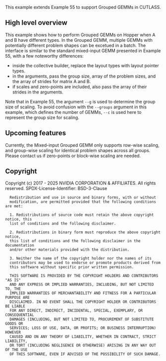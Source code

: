 This example extends Example 55 to support Grouped GEMMs in CUTLASS.

## High level overview

This example shows how to perform Grouped GEMMs on Hopper when A and B have different types. In the Grouped GEMM, multiple GEMMs with potentially different problem shapes can be excetued in a batch. The interface is similar to the standard mixed-input GEMM presented in Example 55, with a few noteworthy differences:
- inside the collective builder, replace the layout types with layout pointer types.
- in the arguments, pass the group size, array of the problem sizes, and the array of strides for matrix A and B.
- if scales and zero-points are included, also pass the array of their strides in the arguments.

Note that in Example 55, the argument `--g` is used to determine the group size of scaling. To avoid confusion with the `--groups` argument in this example, which defines the number of GEMMs, `--c` is used here to represent the group size for scaling.

## Upcoming features

Currently, the Mixed-input Grouped GEMM only supports row-wise scaling, and group-wise scaling for identical problem shapes across all groups. Please contact us if zero-points or block-wise scaling are needed.

## Copyright

Copyright (c) 2017 - 2025 NVIDIA CORPORATION & AFFILIATES. All rights reserved.
SPDX-License-Identifier: BSD-3-Clause

```
  Redistribution and use in source and binary forms, with or without
  modification, are permitted provided that the following conditions are met:

  1. Redistributions of source code must retain the above copyright notice, this
  list of conditions and the following disclaimer.

  2. Redistributions in binary form must reproduce the above copyright notice,
  this list of conditions and the following disclaimer in the documentation
  and/or other materials provided with the distribution.

  3. Neither the name of the copyright holder nor the names of its
  contributors may be used to endorse or promote products derived from
  this software without specific prior written permission.

  THIS SOFTWARE IS PROVIDED BY THE COPYRIGHT HOLDERS AND CONTRIBUTORS "AS IS"
  AND ANY EXPRESS OR IMPLIED WARRANTIES, INCLUDING, BUT NOT LIMITED TO, THE
  IMPLIED WARRANTIES OF MERCHANTABILITY AND FITNESS FOR A PARTICULAR PURPOSE ARE
  DISCLAIMED. IN NO EVENT SHALL THE COPYRIGHT HOLDER OR CONTRIBUTORS BE LIABLE
  FOR ANY DIRECT, INDIRECT, INCIDENTAL, SPECIAL, EXEMPLARY, OR CONSEQUENTIAL
  DAMAGES (INCLUDING, BUT NOT LIMITED TO, PROCUREMENT OF SUBSTITUTE GOODS OR
  SERVICES; LOSS OF USE, DATA, OR PROFITS; OR BUSINESS INTERRUPTION) HOWEVER
  CAUSED AND ON ANY THEORY OF LIABILITY, WHETHER IN CONTRACT, STRICT LIABILITY,
  OR TORT (INCLUDING NEGLIGENCE OR OTHERWISE) ARISING IN ANY WAY OUT OF THE USE
  OF THIS SOFTWARE, EVEN IF ADVISED OF THE POSSIBILITY OF SUCH DAMAGE.
```
